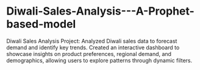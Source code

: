 # Diwali-Sales-Analysis---A-Prophet-based-model
Diwali Sales Analysis Project: Analyzed Diwali sales data to forecast demand and identify key trends. Created an interactive dashboard to showcase insights on product preferences, regional demand, and demographics, allowing users to explore patterns through dynamic filters. 
